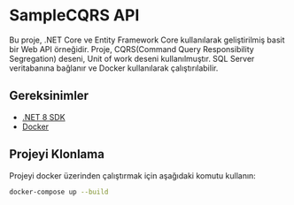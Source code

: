 # SampleCQRS API

Bu proje, .NET Core ve Entity Framework Core kullanılarak geliştirilmiş basit bir Web API örneğidir. Proje, CQRS(Command Query Responsibility Segregation) deseni, Unit of work deseni kullanılmuştır. 
SQL Server veritabanına bağlanır ve Docker kullanılarak çalıştırılabilir.

## Gereksinimler

- [.NET 8 SDK](https://dotnet.microsoft.com/download/dotnet/8.0)
- [Docker](https://www.docker.com/get-started)

## Projeyi Klonlama

Projeyi docker üzerinden çalıştırmak için aşağıdaki komutu kullanın:

```bash
docker-compose up --build
